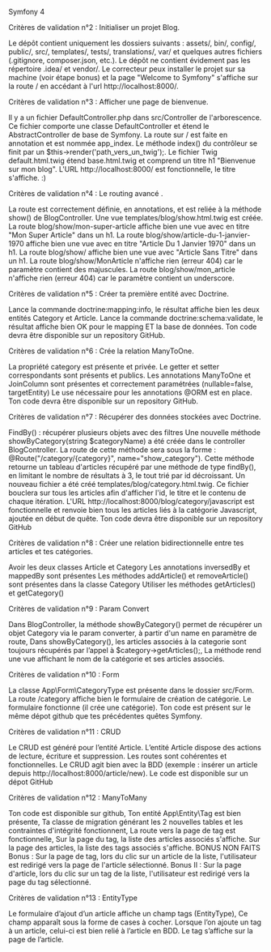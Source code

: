 Symfony 4 

Critères de validation n°2 : Initialiser un projet Blog.

Le dépôt contient uniquement les dossiers suivants : assets/, bin/, config/, public/, src/, templates/, tests/, translations/, var/ et quelques autres fichiers (.gitignore, composer.json, etc.).
Le dépôt ne contient évidement pas les répertoire .idea/ et vendor/.
Le correcteur peux installer le projet sur sa machine (voir étape bonus) et la page "Welcome to Symfony" s'affiche sur la route / en accédant à l'url http://localhost:8000/.

Critères de validation n°3 : Afficher une page de bienvenue.

Il y a un fichier DefaultController.php dans src/Controller de l'arborescence.
Ce fichier comporte une classe DefaultController et étend le AbstractController de base de Symfony.
La route sur / est faite en annotation et est nommée app_index.
Le méthode index() du contrôleur se finit par un $this->render('path_vers_un_twig');.
Le fichier Twig default.html.twig étend base.html.twig et comprend un titre h1 "Bienvenue sur mon blog".
L'URL http://localhost:8000/ est fonctionnelle, le titre s'affiche. :)

Critères de validation n°4 : Le routing avancé .

La route est correctement définie, en annotations, et est reliée à la méthode show() de BlogController.
Une vue templates/blog/show.html.twig est créée.
La route blog/show/mon-super-article affiche bien une vue avec en titre "Mon Super Article" dans un h1.
La route blog/show/article-du-1-janvier-1970 affiche bien une vue avec en titre "Article Du 1 Janvier 1970" dans un h1.
La route blog/show/ affiche bien une vue avec "Article Sans Titre" dans un h1.
La route blog/show/MonArticle n'affiche rien (erreur 404) car le paramètre contient des majuscules.
La route blog/show/mon_article n'affiche rien (erreur 404) car le paramètre contient un underscore.

Critères de validation n°5 : Créer ta première entité avec Doctrine.

Lance la commande doctrine:mapping:info, le résultat affiche bien les deux entités Category et Article.
Lance la commande doctrine:schema:validate, le résultat affiche bien OK pour le mapping ET la base de données.
Ton code devra être disponible sur un repository GitHub.

Critères de validation n°6 : Crée la relation ManyToOne.

La propriété category est présente et privée.
Le getter et setter correspondants sont présents et publics.
Les annotations ManyToOne et JoinColumn sont présentes et correctement paramétrées (nullable=false, targetEntity)
Le use nécessaire pour les annotations @ORM est en place.
Ton code devra être disponible sur un repository GitHub.

Critères de validation n°7 : Récupérer des données stockées avec Doctrine.

FindBy() : récupérer plusieurs objets avec des filtres
Une nouvelle méthode showByCategory(string $categoryName) a été créée dans le controller BlogController.
La route de cette méthode sera sous la forme : @Route("/category/{category}", name="show_category").
Cette méthode retourne un tableau d'articles récupéré par une méthode de type findBy(), en limitant le nombre de résultats à 3, le tout trié par id décroissant.
Un nouveau fichier a été créé templates/blog/category.html.twig.
Ce fichier bouclera sur tous les articles afin d'afficher l'id, le titre et le contenu de chaque itération.
L'URL http://localhost:8000/blog/category/javascript est fonctionnelle et renvoie bien tous les articles liés à la catégorie Javascript, ajoutée en début de quête.
Ton code devra être disponible sur un repository GitHub

Critères de validation n°8 : Créer une relation bidirectionnelle entre tes articles et tes catégories. 

Avoir les deux classes Article et Category
Les annotations inversedBy et mappedBy sont présentes
Les méthodes addArticle() et removeArticle() sont présentes dans la classe Category
Utiliser les méthodes getArticles() et getCategory()

Critères de validation n°9 : Param Convert

Dans BlogController, la méthode showByCategory() permet de récupérer un objet Category via le param converter, à partir d'un name en paramètre de route,
Dans showByCategory(), les articles associés à la categorie sont toujours récupérés par l’appel à $category->getArticles();,
La méthode rend une vue affichant le nom de la catégorie et ses articles associés.

Critères de validation n°10 : Form

La classe App\Form\CategoryType est présente dans le dossier src/Form.
La route /category affiche bien le formulaire de création de catégorie.
Le formulaire fonctionne (il crée une catégorie).
Ton code est présent sur le même dépot github que tes précédentes quêtes Symfony.

Critères de validation n°11 : CRUD

Le CRUD est généré pour l’entité Article.
L’entité Article dispose des actions de lecture, écriture et suppression.
Les routes sont cohérentes et fonctionnelles.
Le CRUD agit bien avec la BDD (exemple : insérer un article depuis http://localhost:8000/article/new).
Le code est disponible sur un dépot GitHub

Critères de validation n°12 : ManyToMany

Ton code est disponible sur github,
Ton entité App\Entity\Tag est bien présente,
Ta classe de migration générant les 2 nouvelles tables et les contraintes d'intégrité fonctionnent,
La route vers la page de tag est fonctionnelle,
Sur la page du tag, la liste des articles associés s'affiche.
Sur la page des articles, la liste des tags associés s'affiche.
BONUS NON FAITS
Bonus : Sur la page de tag, lors du clic sur un article de la liste, l'utilisateur est redirigé vers la page de l'article sélectionné.
Bonus II : Sur la page d'article, lors du clic sur un tag de la liste, l'utilisateur est redirigé vers la page du tag sélectionné.

Critères de validation n°13 : EntityType

Le formulaire d’ajout d’un article affiche un champ tags (EntityType),
Ce champ apparaît sous la forme de cases à cocher.
Lorsque l’on ajoute un tag à un article, celui-ci est bien relié à l’article en BDD.
Le tag s’affiche sur la page de l’article.



